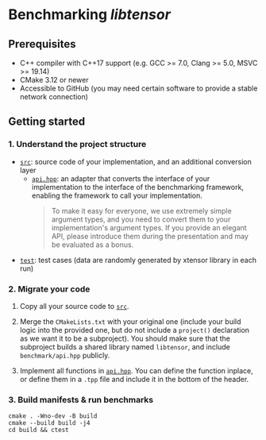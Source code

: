 # Benchmarking _libtensor_

## Prerequisites

- C++ compiler with C++17 support (e.g. GCC >= 7.0, Clang >= 5.0, MSVC >= 19.14)
- CMake 3.12 or newer
- Accessible to GitHub (you may need certain software to provide a stable network connection)

## Getting started

### 1. Understand the project structure

- [`src`](src): source code of your implementation, and an additional conversion layer
    - [`api.hpp`](src/benchmark/api.hpp): an adapter that converts the interface of your implementation to the
      interface of the benchmarking framework, enabling the framework to call your implementation.
      > To make it easy for everyone, we use extremely simple argument types, and you need to convert them to your
      > implementation's argument types. If you provide an elegant API, please introduce them during the presentation
      > and may be evaluated as a bonus.
- [`test`](test): test cases (data are randomly generated by xtensor library in each run)

### 2. Migrate your code

1. Copy all your source code to [`src`](src).

2. Merge the `CMakeLists.txt` with your original one (include your build logic into the provided one, but do not include
   a `project()` declaration as we want it to be a subproject). You should make sure that the subproject builds a shared
   library named `libtensor`, and include `benchmark/api.hpp` publicly.

3. Implement all functions in [`api.hpp`](src/benchmark/api.hpp). You can define the function inplace, or
   define them in a `.tpp` file and include it in the bottom of the header.

### 3. Build manifests & run benchmarks

```shell
cmake . -Wno-dev -B build
cmake --build build -j4
cd build && ctest
```
